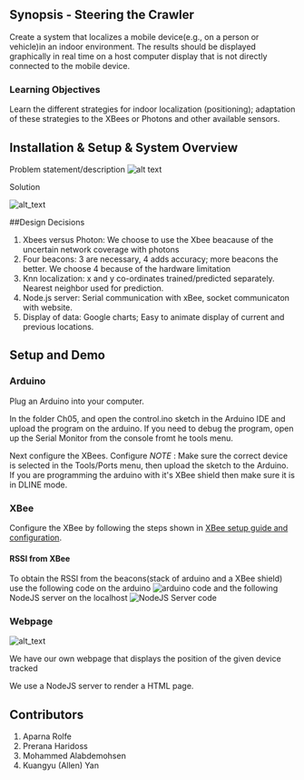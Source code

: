 ## Synopsis - Steering the Crawler

Create a system that localizes a mobile device(e.g., on a person or vehicle)in an indoor environment. The results should be displayed graphically in real time on a host computer display that is not directly connected to the mobile device. 

### Learning Objectives

Learn the different strategies for indoor localization (positioning); adaptation of these strategies to the XBees or Photons and other available sensors. 

## Installation & Setup & System Overview

Problem statement/description
![alt text](https://github.com/aparolfe/Group_13_Story/blob/master/Ch06/static/systemoverview.png)

Solution

![alt_text](https://github.com/aparolfe/Group_13_Story/blob/readme/Ch06/static/systemoverview1.png)


##Design Decisions

1. Xbees versus Photon: We choose to use the Xbee beacause of the uncertain network coverage with photons
2. Four beacons: 3 are necessary, 4 adds accuracy; more beacons the better. We choose 4 because of the hardware limitation
3. Knn localization: x and y co-ordinates trained/predicted separately. Nearest neighbor used for prediction.
4. Node.js server: Serial communication with xBee, socket communicaton with website.
5. Display of data: Google charts; Easy to animate display of current and previous locations.

## Setup and Demo

### Arduino

Plug an Arduino into your computer.

In the folder Ch05, and open the control.ino sketch in the Arduino IDE and upload the program on the arduino. If you need to debug the program, open up the Serial Monitor from the console fromt he tools menu. 

Next configure the XBees. Configure 
_NOTE_ : Make sure the correct device is selected in the Tools/Ports menu, then upload the sketch to the Arduino. If you are programming the arduino with it's XBee shield then make sure it is in DLINE mode.

### XBee

Configure the XBee by following the steps shown in [XBee setup guide and configuration](https://github.com/EC544-BU/EC544_demos/wiki/Guide:-XBee-Setup). 

#### RSSI from XBee

To obtain the RSSI from the beacons(stack of arduino and a XBee shield) use the following code on the arduino ![arduino code](https://github.com/EC544-BU/EC544_demos/blob/master/demos/rssi/rssiBeacon/rssiBeacon.ino) and the following NodeJS server on the localhost ![NodeJS Server code](https://github.com/EC544-BU/EC544_demos/blob/master/demos/rssi/rssiBeacon/rssiBeacon.ino) 

### Webpage

![alt_text](https://github.com/aparolfe/Group_13_Story/blob/readme/Ch06/static/webpage.png)

We have our own webpage that displays the position of the given device tracked

We use a NodeJS server to render a HTML page.

## Contributors

1. Aparna Rolfe
2. Prerana Haridoss
3. Mohammed Alabdemohsen
4. Kuangyu (Allen) Yan






